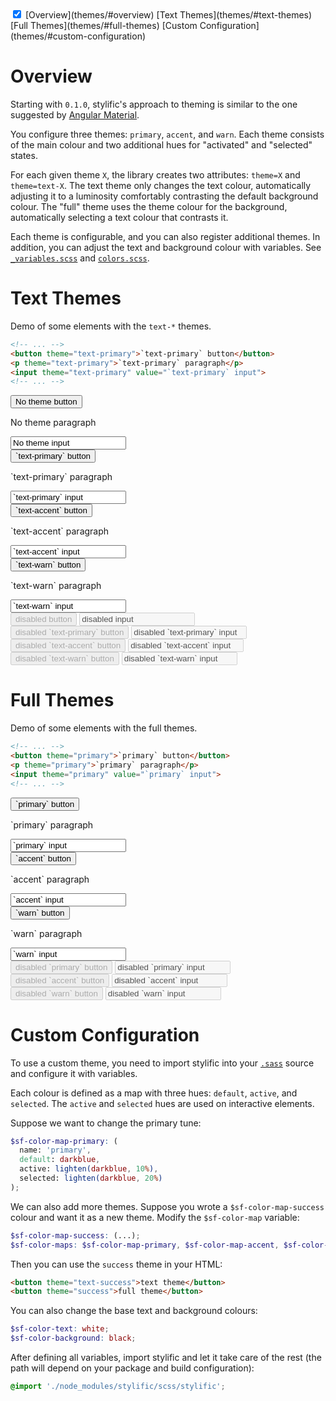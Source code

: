 <!-- TOC -->
<div doc-toc theme="text-accent">
  <input checked id="<%= uniqId() %>" type="checkbox">
  <label for="<%= lastUniqId() %>" theme="accent"></label>
  <sf-collapse-body>
    [Overview](themes/#overview)
    [Text Themes](themes/#text-themes)
    [Full Themes](themes/#full-themes)
    [Custom Configuration](themes/#custom-configuration)
  </sf-collapse-body>
</div>

# Overview

Starting with `0.1.0`, stylific's approach to theming is similar to the one
suggested by [Angular
Material](https://material.angularjs.org/latest/#/layout/container).

You configure three themes: `primary`, `accent`, and `warn`. Each theme consists
of the main colour and two additional hues for "activated" and "selected"
states.

For each given theme `X`, the library creates two attributes: `theme=X` and
`theme=text-X`. The text theme only changes the text colour, automatically
adjusting it to a luminosity comfortably contrasting the default background
colour. The "full" theme uses the theme colour for the background, automatically
selecting a text colour that contrasts it.

Each theme is configurable, and you can also register additional themes. In
addition, you can adjust the text and background colour with variables. See
[`_variables.scss`](https://github.com/Mitranim/stylific/tree/master/scss/_variables.scss)
and
[`colors.scss`](https://github.com/Mitranim/stylific/tree/master/scss/colors.scss).

# Text Themes

Demo of some elements with the `text-*` themes.

```html
<!-- ... -->
<button theme="text-primary">`text-primary` button</button>
<p theme="text-primary">`text-primary` paragraph</p>
<input theme="text-primary" value="`text-primary` input">
<!-- ... -->
```

<div doc-demo style="display: block" class="space-out">
  <div layout="space-between cross-center">
    <button>No theme button</button>
    <p>No theme paragraph</p>
    <input value="No theme input">
  </div>
  <div layout="space-between cross-center">
    <button theme="text-primary">`text-primary` button</button>
    <p theme="text-primary">`text-primary` paragraph</p>
    <input theme="text-primary" value="`text-primary` input">
  </div>
  <div layout="space-between cross-center">
    <button theme="text-accent">`text-accent` button</button>
    <p theme="text-accent">`text-accent` paragraph</p>
    <input theme="text-accent" value="`text-accent` input">
  </div>
  <div layout="space-between cross-center">
    <button theme="text-warn">`text-warn` button</button>
    <p theme="text-warn">`text-warn` paragraph</p>
    <input theme="text-warn" value="`text-warn` input">
  </div>
  <div layout="space-between cross-center">
    <button disabled>disabled button</button>
    <input disabled value="disabled input">
  </div>
  <div layout="space-between cross-center">
    <button disabled theme="text-primary">disabled `text-primary` button</button>
    <input disabled theme="text-primary" value="disabled `text-primary` input">
  </div>
  <div layout="space-between cross-center">
    <button disabled theme="text-accent">disabled `text-accent` button</button>
    <input disabled theme="text-accent" value="disabled `text-accent` input">
  </div>
  <div layout="space-between cross-center">
    <button disabled theme="text-warn">disabled `text-warn` button</button>
    <input disabled theme="text-warn" value="disabled `text-warn` input">
  </div>
</div>

# Full Themes

Demo of some elements with the full themes.

```html
<!-- ... -->
<button theme="primary">`primary` button</button>
<p theme="primary">`primary` paragraph</p>
<input theme="primary" value="`primary` input">
<!-- ... -->
```

<div doc-demo style="display: block" class="space-out">
  <div layout="space-between cross-center">
    <button theme="primary">`primary` button</button>
    <p theme="primary">`primary` paragraph</p>
    <input theme="primary" value="`primary` input">
  </div>
  <div layout="space-between cross-center">
    <button theme="accent">`accent` button</button>
    <p theme="accent">`accent` paragraph</p>
    <input theme="accent" value="`accent` input">
  </div>
  <div layout="space-between cross-center">
    <button theme="warn">`warn` button</button>
    <p theme="warn">`warn` paragraph</p>
    <input theme="warn" value="`warn` input">
  </div>
  <div layout="space-between cross-center">
    <button disabled theme="primary">disabled `primary` button</button>
    <input disabled theme="primary" value="disabled `primary` input">
  </div>
  <div layout="space-between cross-center">
    <button disabled theme="accent">disabled `accent` button</button>
    <input disabled theme="accent" value="disabled `accent` input">
  </div>
  <div layout="space-between cross-center">
    <button disabled theme="warn">disabled `warn` button</button>
    <input disabled theme="warn" value="disabled `warn` input">
  </div>
</div>

# Custom Configuration

To use a custom theme, you need to import stylific into your
[`.sass`](http://sass-lang.com) source and configure it with variables.

Each colour is defined as a map with three hues: `default`, `active`, and
`selected`. The `active` and `selected` hues are used on interactive elements.

Suppose we want to change the primary tune:

```scss
$sf-color-map-primary: (
  name: 'primary',
  default: darkblue,
  active: lighten(darkblue, 10%),
  selected: lighten(darkblue, 20%)
);
```

We can also add more themes. Suppose you wrote a `$sf-color-map-success` colour
and want it as a new theme. Modify the `$sf-color-map` variable:

```scss
$sf-color-map-success: (...);
$sf-color-maps: $sf-color-map-primary, $sf-color-map-accent, $sf-color-map-warn, $sf-color-map-success;
```

Then you can use the `success` theme in your HTML:

```html
<button theme="text-success">text theme</button>
<button theme="success">full theme</button>
```

You can also change the base text and background colours:

```scss
$sf-color-text: white;
$sf-color-background: black;
```

After defining all variables, import stylific and let it take care of the rest
(the path will depend on your package and build configuration):

```scss
@import './node_modules/stylific/scss/stylific';
```
